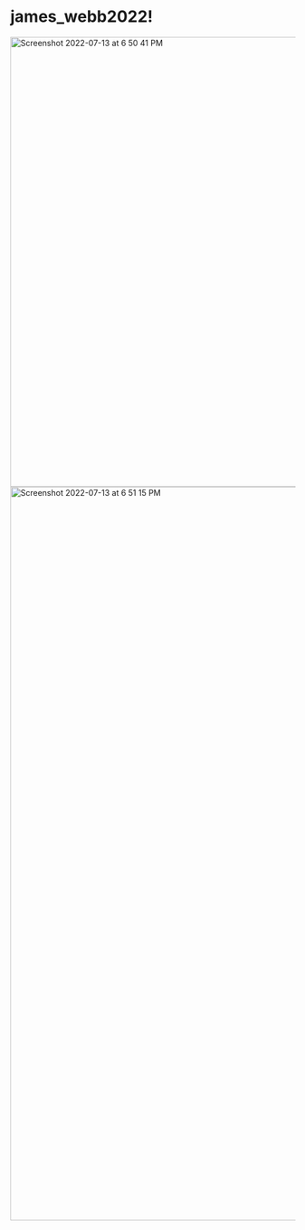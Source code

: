 # james_webb2022!

<img width="794" alt="Screenshot 2022-07-13 at 6 50 41 PM" src="https://user-images.githubusercontent.com/99118678/178746719-28573c81-84c8-4e24-a049-dfbaac4f5fd9.png">


<img width="1295" alt="Screenshot 2022-07-13 at 6 51 15 PM" src="https://user-images.githubusercontent.com/99118678/178901241-2c039113-98ea-4521-83ae-3f3b3d9ac4d8.png">
